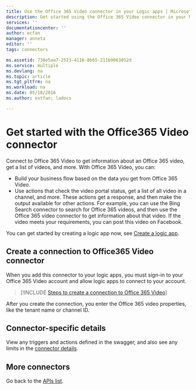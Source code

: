 ```yaml
---
title: Use the Office 365 Video connector in your Logic apps | Microsoft Docs
description: Get started using the Office 365 Video connector in your Microsoft Azure App service Logic apps
services: ''
documentationcenter: ''
author: ecfan
manager: anneta
editor: ''
tags: connectors

ms.assetid: 738e5aa7-2523-4116-8b65-211b9063852d
ms.service: multiple
ms.devlang: na
ms.topic: article
ms.tgt_pltfrm: na
ms.workload: na
ms.date: 05/18/2016
ms.author: estfan; ladocs

---
```

# Get started with the Office365 Video connector
Connect to Office 365 Video to get information about an Office 365 video, get a list of videos, and more. With Office 365 Video, you can:

* Build your business flow based on the data you get from Office 365 Video. 
* Use actions that check the video portal status, get a list of all video in a channel, and more. These actions get a response, and then make the output available for other actions. For example, you can use the Bing Search connector to search for Office 365 videos, and then use the Office 365 video connector to get information about that video. If the video meets your requirements, you can post this video on Facebook. 

You can get started by creating a logic app now, see [Create a logic app](../logic-apps/quickstart-create-first-logic-app-workflow.md).

## Create a connection to Office365 Video connector
When you add this connector to your logic apps, you must sign-in to your Office 365 Video account and allow logic apps to connect to your account.

> [!INCLUDE [Steps to create a connection to Office 365 Video](../../includes/connectors-create-api-office365video.md)]
> 
> 

After you create the connection, you enter the Office 365 video properties, like the tenant name or channel ID. 


## Connector-specific details

View any triggers and actions defined in the swagger, and also see any limits in the [connector details](/connectors/office365videoconnector/).

## More connectors
Go back to the [APIs list](apis-list.md).